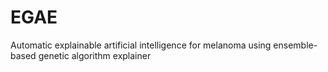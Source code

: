 # EGAE
Automatic explainable artificial intelligence for melanoma using ensemble-based genetic algorithm explainer
